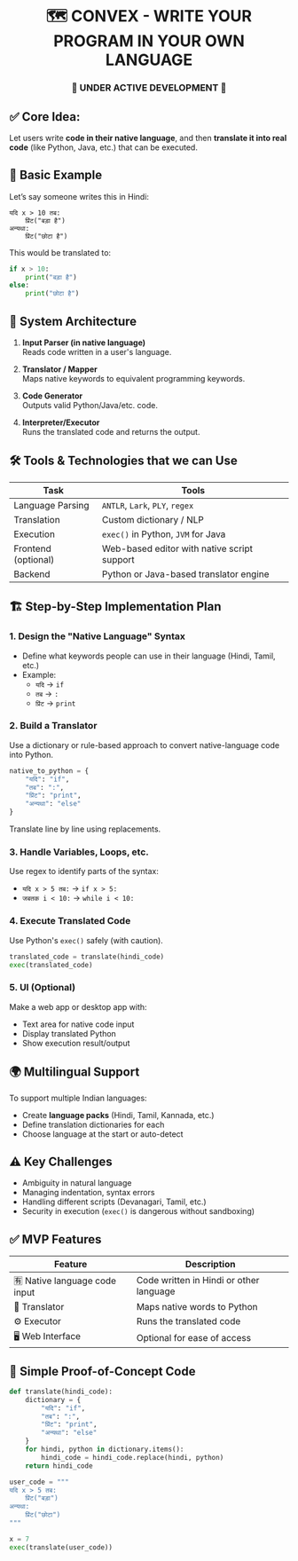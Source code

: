 <div align="center"> <h1> 🗺️ CONVEX - WRITE YOUR PROGRAM IN YOUR OWN LANGUAGE</h1> </div>


<div align="center"> <h3> 🚧 UNDER ACTIVE DEVELOPMENT 🚧 </h3> </div>


## ✅ Core Idea:

Let users write **code in their native language**, and then **translate it into real code** (like Python, Java, etc.) that can be executed.


## 🧠 Basic Example

Let’s say someone writes this in Hindi:

```hindi
यदि x > 10 तब:
    प्रिंट("बड़ा है")
अन्यथा:
    प्रिंट("छोटा है")
```

This would be translated to:

```python
if x > 10:
    print("बड़ा है")
else:
    print("छोटा है")
```


## 🔧 System Architecture

1. **Input Parser (in native language)**  
    Reads code written in a user's language.
    
2. **Translator / Mapper**  
    Maps native keywords to equivalent programming keywords.
    
3. **Code Generator**  
    Outputs valid Python/Java/etc. code.
    
4. **Interpreter/Executor**  
    Runs the translated code and returns the output.
    


## 🛠️ Tools & Technologies that we can Use

| Task                | Tools                                       |
| ------------------- | ------------------------------------------- |
| Language Parsing    | `ANTLR`, `Lark`, `PLY`, `regex`             |
| Translation         | Custom dictionary / NLP                     |
| Execution           | `exec()` in Python, `JVM` for Java          |
| Frontend (optional) | Web-based editor with native script support |
| Backend             | Python or Java-based translator engine      |


## 🏗️ Step-by-Step Implementation Plan

### 1. **Design the "Native Language" Syntax**

- Define what keywords people can use in their language (Hindi, Tamil, etc.)
- Example:
    - `यदि` → `if`
    - `तब` → `:`
    - `प्रिंट` → `print`

### 2. **Build a Translator**

Use a dictionary or rule-based approach to convert native-language code into Python.

```python
native_to_python = {
    "यदि": "if",
    "तब": ":",
    "प्रिंट": "print",
    "अन्यथा": "else"
}
```

Translate line by line using replacements.

### 3. **Handle Variables, Loops, etc.**

Use regex to identify parts of the syntax:

- `यदि x > 5 तब:` → `if x > 5:`
- `जबतक i < 10:` → `while i < 10:`
### 4. **Execute Translated Code**

Use Python's `exec()` safely (with caution).

```python
translated_code = translate(hindi_code)
exec(translated_code)
```

### 5. **UI (Optional)**

Make a web app or desktop app with:

- Text area for native code input
- Display translated Python
- Show execution result/output
    

## 🌍 Multilingual Support

To support multiple Indian languages:

- Create **language packs** (Hindi, Tamil, Kannada, etc.)
- Define translation dictionaries for each
- Choose language at the start or auto-detect
    


## ⚠️ Key Challenges

- Ambiguity in natural language
- Managing indentation, syntax errors
- Handling different scripts (Devanagari, Tamil, etc.)
- Security in execution (`exec()` is dangerous without sandboxing)


## ✅ MVP Features

|Feature|Description|
|---|---|
|🈶 Native language code input|Code written in Hindi or other language|
|🔁 Translator|Maps native words to Python|
|⚙️ Executor|Runs the translated code|
|🖥️ Web Interface|Optional for ease of access|


## 🧪 Simple Proof-of-Concept Code

```python
def translate(hindi_code):
    dictionary = {
        "यदि": "if",
        "तब": ":",
        "प्रिंट": "print",
        "अन्यथा": "else"
    }
    for hindi, python in dictionary.items():
        hindi_code = hindi_code.replace(hindi, python)
    return hindi_code

user_code = """
यदि x > 5 तब:
    प्रिंट("बड़ा")
अन्यथा:
    प्रिंट("छोटा")
"""

x = 7
exec(translate(user_code))
```


